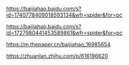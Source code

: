 https://baijiahao.baidu.com/s?id=1740778409018593134&wfr=spider&for=pc

https://baijiahao.baidu.com/s?id=1727980441453589861&wfr=spider&for=pc

https://m.thepaper.cn/baijiahao_16985654

https://zhuanlan.zhihu.com/p/616196620
